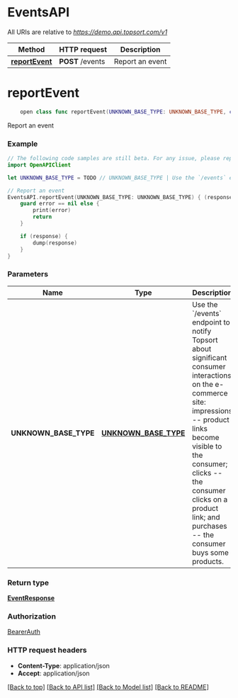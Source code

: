 # EventsAPI

All URIs are relative to *https://demo.api.topsort.com/v1*

Method | HTTP request | Description
------------- | ------------- | -------------
[**reportEvent**](EventsAPI.md#reportevent) | **POST** /events | Report an event


# **reportEvent**
```swift
    open class func reportEvent(UNKNOWN_BASE_TYPE: UNKNOWN_BASE_TYPE, completion: @escaping (_ data: EventResponse?, _ error: Error?) -> Void)
```

Report an event

### Example
```swift
// The following code samples are still beta. For any issue, please report via http://github.com/OpenAPITools/openapi-generator/issues/new
import OpenAPIClient

let UNKNOWN_BASE_TYPE = TODO // UNKNOWN_BASE_TYPE | Use the `/events` endpoint to notify Topsort about significant consumer interactions on the e-commerce site: impressions -- product links become visible to the consumer; clicks -- the consumer clicks on a product link; and purchases -- the consumer buys some products.

// Report an event
EventsAPI.reportEvent(UNKNOWN_BASE_TYPE: UNKNOWN_BASE_TYPE) { (response, error) in
    guard error == nil else {
        print(error)
        return
    }

    if (response) {
        dump(response)
    }
}
```

### Parameters

Name | Type | Description  | Notes
------------- | ------------- | ------------- | -------------
 **UNKNOWN_BASE_TYPE** | [**UNKNOWN_BASE_TYPE**](UNKNOWN_BASE_TYPE.md) | Use the &#x60;/events&#x60; endpoint to notify Topsort about significant consumer interactions on the e-commerce site: impressions -- product links become visible to the consumer; clicks -- the consumer clicks on a product link; and purchases -- the consumer buys some products. | 

### Return type

[**EventResponse**](EventResponse.md)

### Authorization

[BearerAuth](../README.md#BearerAuth)

### HTTP request headers

 - **Content-Type**: application/json
 - **Accept**: application/json

[[Back to top]](#) [[Back to API list]](../README.md#documentation-for-api-endpoints) [[Back to Model list]](../README.md#documentation-for-models) [[Back to README]](../README.md)

